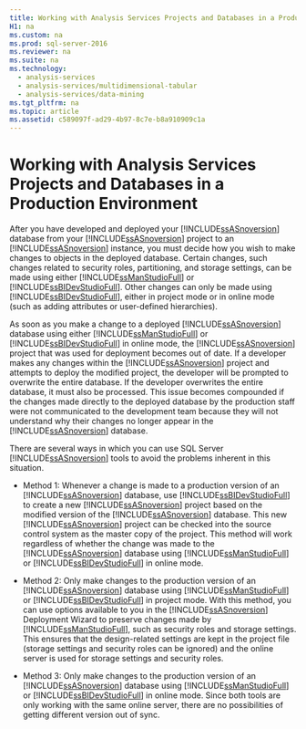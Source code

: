 ```yaml
---
title: Working with Analysis Services Projects and Databases in a Production Environment
H1: na
ms.custom: na
ms.prod: sql-server-2016
ms.reviewer: na
ms.suite: na
ms.technology: 
  - analysis-services
  - analysis-services/multidimensional-tabular
  - analysis-services/data-mining
ms.tgt_pltfrm: na
ms.topic: article
ms.assetid: c589097f-ad29-4b97-8c7e-b8a910909c1a
---
```

# Working with Analysis Services Projects and Databases in a Production Environment
  After you have developed and deployed your [!INCLUDE[ssASnoversion](../../Topics/TopicNameContainA/includes/ssASnoversion_md.md)] database from your [!INCLUDE[ssASnoversion](../../Topics/TopicNameContainA/includes/ssASnoversion_md.md)] project to an [!INCLUDE[ssASnoversion](../../Topics/TopicNameContainA/includes/ssASnoversion_md.md)] instance, you must decide how you wish to make changes to objects in the deployed database. Certain changes, such changes related to security roles, partitioning, and storage settings, can be made using either [!INCLUDE[ssManStudioFull](../../Topics/TopicNameContainA/includes/ssManStudioFull_md.md)] or [!INCLUDE[ssBIDevStudioFull](../../Topics/TopicNameContainA/includes/ssBIDevStudioFull_md.md)]. Other changes can only be made using [!INCLUDE[ssBIDevStudioFull](../../Topics/TopicNameContainA/includes/ssBIDevStudioFull_md.md)], either in project mode or in online mode (such as adding attributes or user-defined hierarchies).  
  
 As soon as you make a change to a deployed [!INCLUDE[ssASnoversion](../../Topics/TopicNameContainA/includes/ssASnoversion_md.md)] database using either [!INCLUDE[ssManStudioFull](../../Topics/TopicNameContainA/includes/ssManStudioFull_md.md)] or [!INCLUDE[ssBIDevStudioFull](../../Topics/TopicNameContainA/includes/ssBIDevStudioFull_md.md)] in online mode, the [!INCLUDE[ssASnoversion](../../Topics/TopicNameContainA/includes/ssASnoversion_md.md)] project that was used for deployment becomes out of date. If a developer makes any changes within the [!INCLUDE[ssASnoversion](../../Topics/TopicNameContainA/includes/ssASnoversion_md.md)] project and attempts to deploy the modified project, the developer will be prompted to overwrite the entire database. If the developer overwrites the entire database, it must also be processed. This issue becomes compounded if the changes made directly to the deployed database by the production staff were not communicated to the development team because they will not understand why their changes no longer appear in the [!INCLUDE[ssASnoversion](../../Topics/TopicNameContainA/includes/ssASnoversion_md.md)] database.  
  
 There are several ways in which you can use SQL Server [!INCLUDE[ssASnoversion](../../Topics/TopicNameContainA/includes/ssASnoversion_md.md)] tools to avoid the problems inherent in this situation.  
  
-   Method 1: Whenever a change is made to a production version of an [!INCLUDE[ssASnoversion](../../Topics/TopicNameContainA/includes/ssASnoversion_md.md)] database, use [!INCLUDE[ssBIDevStudioFull](../../Topics/TopicNameContainA/includes/ssBIDevStudioFull_md.md)] to create a new [!INCLUDE[ssASnoversion](../../Topics/TopicNameContainA/includes/ssASnoversion_md.md)] project based on the modified version of the [!INCLUDE[ssASnoversion](../../Topics/TopicNameContainA/includes/ssASnoversion_md.md)] database. This new [!INCLUDE[ssASnoversion](../../Topics/TopicNameContainA/includes/ssASnoversion_md.md)] project can be checked into the source control system as the master copy of the project. This method will work regardless of whether the change was made to the [!INCLUDE[ssASnoversion](../../Topics/TopicNameContainA/includes/ssASnoversion_md.md)] database using [!INCLUDE[ssManStudioFull](../../Topics/TopicNameContainA/includes/ssManStudioFull_md.md)] or [!INCLUDE[ssBIDevStudioFull](../../Topics/TopicNameContainA/includes/ssBIDevStudioFull_md.md)] in online mode.  
  
-   Method 2: Only make changes to the production version of an [!INCLUDE[ssASnoversion](../../Topics/TopicNameContainA/includes/ssASnoversion_md.md)] database using [!INCLUDE[ssManStudioFull](../../Topics/TopicNameContainA/includes/ssManStudioFull_md.md)] or [!INCLUDE[ssBIDevStudioFull](../../Topics/TopicNameContainA/includes/ssBIDevStudioFull_md.md)] in project mode. With this method, you can use options available to you in the [!INCLUDE[ssASnoversion](../../Topics/TopicNameContainA/includes/ssASnoversion_md.md)] Deployment Wizard to preserve changes made by [!INCLUDE[ssManStudioFull](../../Topics/TopicNameContainA/includes/ssManStudioFull_md.md)], such as security roles and storage settings. This ensures that the design-related settings are kept in the project file (storage settings and security roles can be ignored) and the online server is used for storage settings and security roles.  
  
-   Method 3: Only make changes to the production version of an [!INCLUDE[ssASnoversion](../../Topics/TopicNameContainA/includes/ssASnoversion_md.md)] database using [!INCLUDE[ssManStudioFull](../../Topics/TopicNameContainA/includes/ssManStudioFull_md.md)] or [!INCLUDE[ssBIDevStudioFull](../../Topics/TopicNameContainA/includes/ssBIDevStudioFull_md.md)] in online mode. Since both tools are only working with the same online server, there are no possibilities of getting different version out of sync.  
  
  